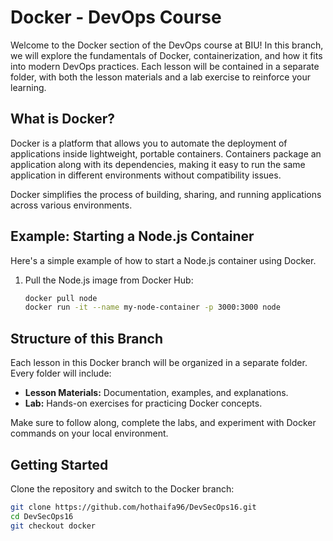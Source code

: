 # Docker - DevOps Course

Welcome to the Docker section of the DevOps course at BIU! In this branch, we will explore the fundamentals of Docker, containerization, and how it fits into modern DevOps practices. Each lesson will be contained in a separate folder, with both the lesson materials and a lab exercise to reinforce your learning.

## What is Docker?

Docker is a platform that allows you to automate the deployment of applications inside lightweight, portable containers. Containers package an application along with its dependencies, making it easy to run the same application in different environments without compatibility issues.

Docker simplifies the process of building, sharing, and running applications across various environments.

## Example: Starting a Node.js Container

Here's a simple example of how to start a Node.js container using Docker.

1. Pull the Node.js image from Docker Hub:

   ```bash
   docker pull node
   docker run -it --name my-node-container -p 3000:3000 node
   ```

## Structure of this Branch

Each lesson in this Docker branch will be organized in a separate folder. Every folder will include:

- **Lesson Materials:** Documentation, examples, and explanations.
- **Lab:** Hands-on exercises for practicing Docker concepts.

Make sure to follow along, complete the labs, and experiment with Docker commands on your local environment.

## Getting Started

Clone the repository and switch to the Docker branch:

```bash
git clone https://github.com/hothaifa96/DevSecOps16.git
cd DevSecOps16
git checkout docker

```
